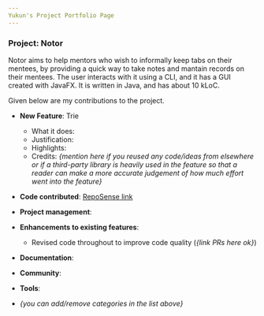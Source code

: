 ```yaml
---
Yukun's Project Portfolio Page
---
```


### Project: Notor

Notor aims to help mentors who wish to informally keep tabs on their mentees, by providing a quick way to take notes and
mantain records on their mentees. The user interacts with it using a CLI, and it has a GUI created with JavaFX. It is
written in Java, and has about 10 kLoC.

Given below are my contributions to the project.

* **New Feature**: Trie
    * What it does:
    * Justification:
    * Highlights:
    * Credits: *{mention here if you reused any code/ideas from elsewhere or if a third-party library is heavily used in
      the feature so that a reader can make a more accurate judgement of how much effort went into the feature}*

* **Code contributed**: [RepoSense link]()

* **Project management**:

* **Enhancements to existing features**:
    * Revised code throughout to improve code quality (_{link PRs here ok}_)

* **Documentation**:

* **Community**:

* **Tools**:


* _{you can add/remove categories in the list above}_

